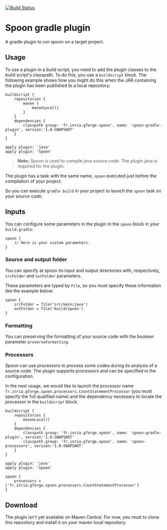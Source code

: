[![Build Status](https://travis-ci.org/SpoonLabs/spoon-gradle-plugin.svg?branch=master)](https://travis-ci.org/SpoonLabs/spoon-gradle-plugin)

# Spoon gradle plugin

A gradle plugin to run spoon on a target project.

## Usage

To use a plugin in a build script, you need to add the plugin classes to the build script's classpath.
To do this, you use a `buildscript` block. The following example shows how you might do this when
the JAR containing the plugin has been published to a local repository:

```
buildscript {
    repositories {
        maven {
            mavenLocal()
        }
    }
    dependencies {
        classpath group: 'fr.inria.gforge.spoon', name: 'spoon-gradle-plugin', version:'1.0-SNAPSHOT'
    }
}

apply plugin: 'java'
apply plugin: 'spoon'
```

> **Note:** Spoon is used to compile java source code. The plugin java is required for the plugin.

The plugin has a task with the same name, `spoon` executed just before the compilation of your project.

So you can execute `gradle build` in your project to launch the `spoon` task on your source code.

## Inputs

You can configure some parameters in the plugin in the `spoon` block in your `build.gradle`:

```
spoon {
    // Here is your custom parameters.
}
```

### Source and output folder

You can specify at spoon its input and output directories with, respectively, `srcFolder` and `outFolder` parameters.

These parameters are typed by `File`, so you must specify these information like the example below:

```
spoon {
    srcFolder = file('src/main/java')
    outFolder = file('build/spoon')
}
```

### Formatting

You can preserving the formatting of your source code with the boolean parameter `preserveFormatting`.

### Processors

Spoon can use processors to process some codes during its analysis of a source code. The plugin supports processors and can be specified in the configuration.

In the next usage, we would like to launch the processor name `fr.inria.gforge.spoon.processors.CountStatementProcessor` (you must specify the full qualified name) and the dependency necessary to locate the processor in the `buildscript` block.

```
buildscript {
    repositories {
        mavenLocal()
    }
    dependencies {
        classpath group: 'fr.inria.gforge.spoon', name: 'spoon-gradle-plugin', version:'1.0-SNAPSHOT'
        classpath group: 'fr.inria.gforge.spoon', name: 'spoon-processors', version:'1.0-SNAPSHOT'
    }
}

apply plugin: 'java'
apply plugin: 'spoon'

spoon {
    processors = ['fr.inria.gforge.spoon.processors.CountStatementProcessor']
}
```

## Download

The plugin isn't yet available on Maven Central. For now, you must to clone this repository and install it on your maven local repository.